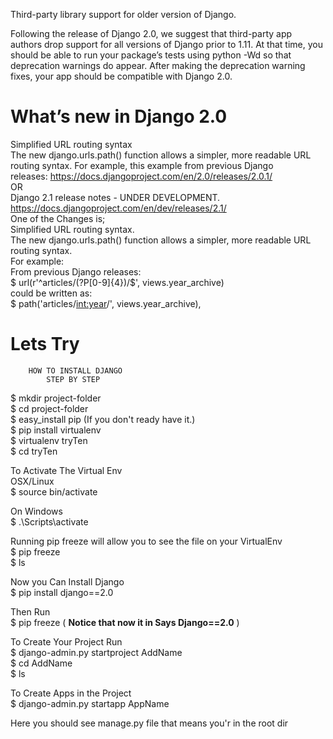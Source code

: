 Third-party library support for older version of Django.

Following the release of Django 2.0, we suggest that third-party app authors drop support for all versions of Django prior to 1.11. At that time, you should be able to run your package’s tests using python -Wd so that deprecation warnings do appear. After making the deprecation warning fixes, your app should be compatible with Django 2.0.

# What’s new in Django 2.0
Simplified URL routing syntax<br>
The new django.urls.path() function allows a simpler, more readable URL routing syntax. For example, this example from previous Django<br> releases: https://docs.djangoproject.com/en/2.0/releases/2.0.1/<br>
OR<br>
Django 2.1 release notes - UNDER DEVELOPMENT.<br>
https://docs.djangoproject.com/en/dev/releases/2.1/<br>
One of the Changes is;<br>
Simplified URL routing syntax.<br>
The new django.urls.path() function allows a simpler, more readable URL routing syntax.<br>
For example:<br>
From previous Django releases:<br>
$ url(r'^articles/(?P<year>[0-9]{4})/$', views.year_archive)<br>
could be written as:<br>
$ path('articles/<int:year>/', views.year_archive),

# Lets Try

        HOW TO INSTALL DJANGO             
            STEP BY STEP                
     
$ mkdir project-folder              
$ cd project-folder<br>
$ easy_install pip  (If you don't ready have it.)<br>
$ pip install virtualenv<br>
$ virtualenv tryTen<br>
$ cd tryTen

To Activate The Virtual Env<br>
OSX/Linux<br>
$ source bin/activate<br>

On Windows<br>
$ .\Scripts\activate

Running pip freeze will allow you to see the file on your VirtualEnv<br>
$ pip freeze<br>
$ ls

Now you Can Install Django<br>
$ pip install django==2.0

Then Run<br>
$ pip freeze ( **Notice that now it in Says Django==2.0** )

To Create Your Project Run<br>
$ django-admin.py startproject AddName<br>
$ cd AddName<br>
$ ls

To Create Apps in the Project<br>
$ django-admin.py startapp AppName

Here you should see manage.py file that means you'r in the root dir







